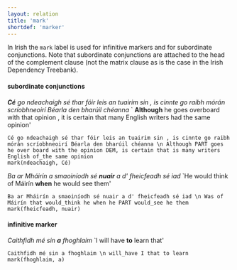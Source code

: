 ```yaml
---
layout: relation
title: 'mark'
shortdef: 'marker'
---
```


In Irish the `mark` label is used for infinitive markers and for subordinate conjunctions. 
Note that subordinate conjunctions are attached to the head of the complement clause (not the matrix clause as is the case in the Irish Dependency Treebank).

#### subordinate conjunctions

_<b>Cé</b> go ndeachaigh sé thar fóir leis an tuairim sin , is cinnte go raibh mórán scríobhneoirí Béarla den bharúil chéanna_ ` <b>Although</b> he goes overboard with that opinion , it is certain that many English writers had the same opinion'

~~~ sdparse
Cé go ndeachaigh sé thar fóir leis an tuairim sin , is cinnte go raibh mórán scríobhneoirí Béarla den bharúil chéanna \n Although PART goes he over board with the opinion DEM, is certain that is many writers English of_the same opinion
mark(ndeachaigh, Cé)
~~~

_Ba ar Mháirín a smaoiníodh sé <b>nuair</b> a d' fheicfeadh sé iad_ `He would think of Máirín <b>when</b> he would see them'
~~~ sdparse
Ba ar Mháirín a smaoiníodh sé nuair a d' fheicfeadh sé iad \n Was of Máirín that would_think he when he PART would_see he them
mark(fheicfeadh, nuair)
~~~

#### infinitive marker

_Caithfidh mé sin <b>a</b> fhoghlaim_ `I will have <b>to</b> learn that'

~~~ sdparse
Caithfidh mé sin a fhoghlaim \n will_have I that to learn
mark(fhoghlaim, a)
~~~ 
